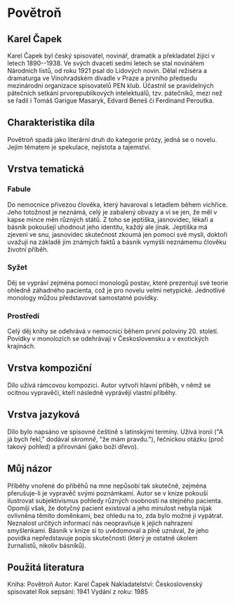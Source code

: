 # Povětroň
## Karel Čapek
Karel Čapek byl český spisovatel, novinář, dramatik a překladatel žijící v letech 1890--1938. Ve svých dvaceti sedmi letech se stal novinářem Národních listů, od roku 1921 psal do Lidových novin. Dělal režiséra a dramaturga ve Vinohradském divadle v Praze a prvního předsedu mezinárodní organizace spisovatelů PEN klub. Účastnil se pravidelných pátečních setkání prvorepublikových intelektuálů, tzv. pátečníků, mezi než se řadil i Tomáš Garigue Masaryk, Edvard Beneš či Ferdinand Peroutka.

## Charakteristika díla
Povětroň spadá jako literární druh do kategorie prózy, jedná se o novelu. Jejím tématem je spekulace, nejistota a tajemství.

## Vrstva tematická
### Fabule
Do nemocnice přivezou člověka, který havaroval s letadlem během vichřice. Jeho totožnost je neznámá, celý je zabalený obvazy a ví se jen, že měl v kapse mince měn různých států. Z toho se jeptiška, jasnovidec, lékaři a básník pokoušejí uhodnout jeho identitu, každý ale jinak. Jeptiška má zjevení ve snu, jasnovidec skutečnost zkoumá jen pomocí své mysli, doktoři uvažují na základě jim známých faktů a básník vymýšlí neznámemu člověku životní příběh.

### Syžet
Děj se vypráví zejména pomocí monologů postav, které prezentují své teorie ohledně záhadného pacienta, což je pro novelu velmi netypické. Jednotlivé monology můžou představovat samostatné povídky.

### Prostředí
Celý děj knihy se odehrává v nemocnici během první poloviny 20. století. Povídky v monolozích se odehrávají v Československu a v exotických krajinách.

## Vrstva kompoziční
Dílo užívá rámcovou kompozici. Autor vytvoří hlavní příběh, v němž se ocitnou vypravěči, kteří následně vyprávějí vlastní příběhy.

## Vrstva jazyková
Dílo bylo napsáno ve spisovné češtině s latinskými termíny. Užívá ironii ("A já bych řekl," dodával *skromně*, "že mám pravdu."), řečnickou otázku (proč takový pohled) a přirovnání (jako boží dřevo).

## Můj názor
Příběhy vnořené do příběhů na mne nepůsobí tak skutečně, zejména přerušuje-li je vypravěč svými poznámkami. Autor se v knize pokouší ilustrovat subjektivismus pohledy různých osobností na stejného pacienta. Opomíjí však, že dotyčný pacient existoval a jeho minulost nebyla nijak ovlivněna těmito doměnkami, bez ohledu na to, zda bylo možné ji vypátrat. Neznalost určitých informací nás neopravňuje k jejich nahrazení smyšlenkami. Básník v knize si to uvědomoval a plně uznával, že jeho povídka nepředstavuje popis skutečnosti (který je ostatně úkolem žurnalistů, nikoliv básníků).

## Použitá literatura
Kniha: Povětroň
Autor: Karel Čapek
Nakladatelství: Československý spisovatel
Rok sepsání: 1941
Vydání z roku: 1985